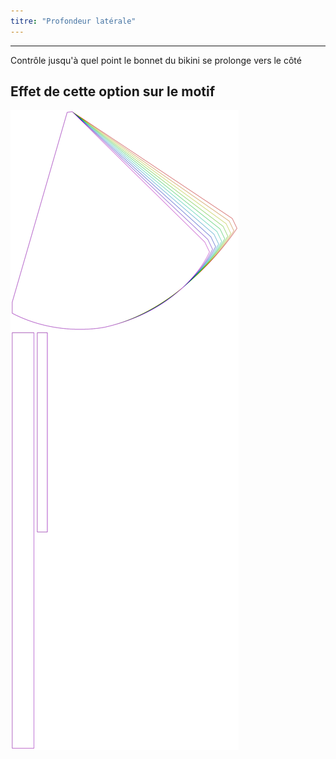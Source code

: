 ```yaml
---
titre: "Profondeur latérale"
---
```


***

Contrôle jusqu'à quel point le bonnet du bikini se prolonge vers le côté

## Effet de cette option sur le motif

![Cette image montre l'effet de cette option en superposant plusieurs variantes qui ont une valeur différente pour cette option](bee_sidedepth_sample.svg "Effet de cette option sur le motif")
